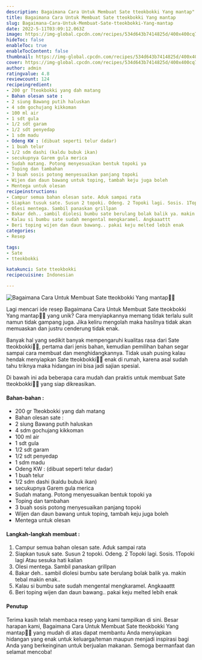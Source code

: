 ```yaml
---
description: Bagaimana Cara Untuk Membuat Sate tteokbokki Yang mantap"
title: Bagaimana Cara Untuk Membuat Sate tteokbokki Yang mantap
slug: Bagaimana-Cara-Untuk-Membuat-Sate-tteokbokki-Yang-mantap
date: 2022-5-11T03:09:12.063Z
image: https://img-global.cpcdn.com/recipes/534d643b7414825d/400x400cq70/photo.jpg
hideToc: false
enableToc: true
enableTocContent: false
thumbnail: https://img-global.cpcdn.com/recipes/534d643b7414825d/400x400cq70/photo.jpg
cover: https://img-global.cpcdn.com/recipes/534d643b7414825d/400x400cq70/photo.jpg
author: admin
ratingvalue: 4.8
reviewcount: 124
recipeingredient:
- 200 gr Tteokbokki yang dah matang
- Bahan olesan sate :
- 2 siung Bawang putih haluskan
- 4 sdm gochujang kikkoman
- 100 ml air
- 1 sdt gula
- 1/2 sdt garam
- 1/2 sdt penyedap
- 1 sdm madu
- Odeng KW : (dibuat seperti telur dadar)
- 1 buah telur
- 1/2 sdm dashi (kaldu bubuk ikan)
- secukupnya Garem gula merica
- Sudah matang. Potong menyesuaikan bentuk topoki ya
- Toping dan tambahan
- 3 buah sosis potong menyesuaikan panjang topoki
- Wijen dan daun bawang untuk toping, tambah keju juga boleh
- Mentega untuk olesan
recipeinstructions:
- Campur semua bahan olesan sate. Aduk sampai rata
- Siapkan tusuk sate. Susun 2 topoki. Odeng. 2 Topoki lagi. Sosis. 1Topoki lagi Atau sesuka hati kalian
- Olesi mentega. Sambil panaskan grillpan
- Bakar deh.. sambil diolesi bumbu sate berulang bolak balik ya. makin tebal makin enak..
- Kalau si bumbu sate sudah mengental mengkaramel. Angkaaattt
- Beri toping wijen dan daun bawang.. pakai keju melted lebih enak
categories:
- Resep

tags:
- Sate
- tteokbokki

katakunci: Sate tteokbokki
recipecuisine: Indonesian

---
```


![Bagaimana Cara Untuk Membuat Sate tteokbokki Yang mantap👩‍🍳](https://img-global.cpcdn.com/recipes/534d643b7414825d/400x400cq70/photo.jpg)

Lagi mencari ide resep Bagaimana Cara Untuk Membuat Sate tteokbokki Yang mantap👩‍🍳 yang unik? Cara menyiapkannya memang tidak terlalu sulit namun tidak gampang juga. Jika keliru mengolah maka hasilnya tidak akan memuaskan dan justru cenderung tidak enak.

Banyak hal yang sedikit banyak mempengaruhi kualitas rasa dari Sate tteokbokki👩‍🍳, pertama dari jenis bahan, kemudian pemilihan bahan segar sampai cara membuat dan menghidangkannya. Tidak usah pusing kalau hendak menyiapkan Sate tteokbokki👩‍🍳 enak di rumah, karena asal sudah tahu triknya maka hidangan ini bisa jadi sajian spesial.

Di bawah ini ada beberapa cara mudah dan praktis untuk membuat Sate tteokbokki👩‍🍳 yang siap dikreasikan.

<!--inarticleads1-->

#### Bahan-bahan :

- 200 gr Tteokbokki yang dah matang
- Bahan olesan sate :
- 2 siung Bawang putih haluskan
- 4 sdm gochujang kikkoman
- 100 ml air
- 1 sdt gula
- 1/2 sdt garam
- 1/2 sdt penyedap
- 1 sdm madu
- Odeng KW : (dibuat seperti telur dadar)
- 1 buah telur
- 1/2 sdm dashi (kaldu bubuk ikan)
- secukupnya Garem gula merica
- Sudah matang. Potong menyesuaikan bentuk topoki ya
- Toping dan tambahan
- 3 buah sosis potong menyesuaikan panjang topoki
- Wijen dan daun bawang untuk toping, tambah keju juga boleh
- Mentega untuk olesan

<!--inarticleads2-->

#### Langkah-langkah membuat :

1. Campur semua bahan olesan sate. Aduk sampai rata
1. Siapkan tusuk sate. Susun 2 topoki. Odeng. 2 Topoki lagi. Sosis. 1Topoki lagi Atau sesuka hati kalian
1. Olesi mentega. Sambil panaskan grillpan
1. Bakar deh.. sambil diolesi bumbu sate berulang bolak balik ya. makin tebal makin enak..
1. Kalau si bumbu sate sudah mengental mengkaramel. Angkaaattt
1. Beri toping wijen dan daun bawang.. pakai keju melted lebih enak

#### Penutup

Terima kasih telah membaca resep yang kami tampilkan di sini. Besar harapan kami, Bagaimana Cara Untuk Membuat Sate tteokbokki Yang mantap👩‍🍳 yang mudah di atas dapat membantu Anda menyiapkan hidangan yang enak untuk keluarga/teman maupun menjadi inspirasi bagi Anda yang berkeinginan untuk berjualan makanan. Semoga bermanfaat dan selamat mencoba!